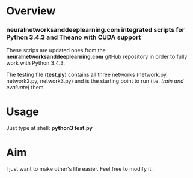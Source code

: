 # Overview

### neuralnetworksanddeeplearning.com integrated scripts for Python 3.4.3 and Theano with CUDA support

These scrips are updated ones from the **neuralnetworksanddeeplearning.com** gitHub repository in order to fully work with Python 3.4.3.

The testing file (**test.py**) contains all three networks (network.py, network2.py, network3.py) and is the starting point to run (i.e. *train and evaluate*) them.

# Usage

Just type at shell:
**python3 test.py**

# Aim

I just want to make other's life easier. Feel free to modify it.


